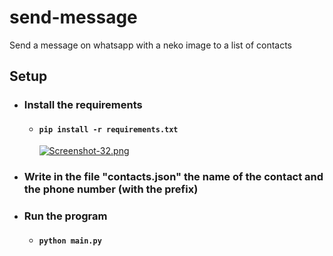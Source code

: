 # send-message
Send a message on whatsapp with a neko image to a list of contacts
## Setup
* ### Install the requirements
  * #### `pip install -r requirements.txt`

    [![Screenshot-32.png](https://i.postimg.cc/k5Y9mKts/Screenshot-32.png)](https://postimg.cc/qtKWctw6)

* ### Write in the file "contacts.json" the name of the contact and the phone number (with the prefix)
* ### Run the program
  * #### `python main.py`
